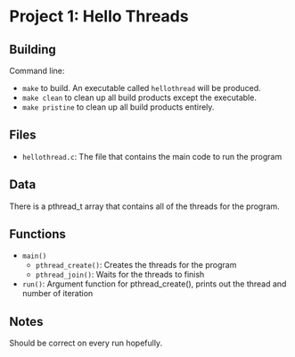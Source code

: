 # Project 1: Hello Threads


## Building

Command line:

* `make` to build. An executable called `hellothread` will be produced.
* `make clean` to clean up all build products except the executable.
* `make pristine` to clean up all build products entirely.


## Files


* `hellothread.c`: The file that contains the main code to run the program

## Data


There is a pthread_t array that contains all of the threads for the program.

## Functions

* `main()`
  * `pthread_create()`: Creates the threads for the program
  * `pthread_join()`: Waits for the threads to finish
* `run()`: Argument function for pthread_create(), prints out the thread and number of iteration

## Notes

Should be correct on every run hopefully.
